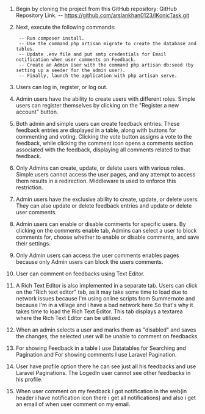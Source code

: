 
1. Begin by cloning the project from this GitHub repository: GitHub Repository Link.
        -- https://github.com/arslankhan0123/IKonicTask.git

2. Next, execute the following commands:

        -- Run composer install.
        -- Use the command php artisan migrate to create the database and tables.
        -- Update .env file and put smtp credentials for Email notification when user comments on Feedback.
        -- Create an Admin User with the command php artisan db:seed (by setting up a seeder for the admin user).
        -- Finally, launch the application with php artisan serve.

3. Users can log in, register, or log out.

4. Admin users have the ability to create users with different roles. Simple users can register themselves by clicking on the "Register a new account" button.

5. Both admin and simple users can create feedback entries. These feedback entries are displayed in a table, along with buttons for commenting and voting. Clicking the vote button assigns a vote to the feedback, while clicking the comment icon opens a comments section associated with the feedback, displaying all comments related to that feedback.

6. Only Admins can create, update, or delete users with various roles. Simple users cannot access the user pages, and any attempt to access them results in a redirection. Middleware is used to enforce this restriction.

7. Admin users have the exclusive ability to create, update, or delete users. They can also update or delete feedback entries and update or delete user comments.

8. Admin users can enable or disable comments for specific users. By clicking on the comments enable tab, Admins can select a user to block comments for, choose whether to enable or disable comments, and save their settings.

9. Only Admin users can access the user comments enables pages because only Admin users can block the users comments.

10. User can comment on feedbacks using Text Editor.

11. A Rich Text Editor is also implemented in a separate tab. Users can click on the "Rich text editor" tab, as it may take some time to load due to network issues because I'm using online scripts from Summernote and because I'm in a village and i have a bad network here So that's why it takes time to load the Rich Text Editor. This tab displays a textarea where the Rich Text Editor can be utilized.

12. When an admin selects a user and marks them as "disabled" and saves the changes, the selected user will be unable to comment on feedbacks.

13. For showing Feedback in a table I use Datatables for Searching and Pagination and For showing comments I use Laravel Pagination.

14. User have profile option there he can see just all his feedbacks and use Laravel Paginations. The LogedIn user cannot see other feedbacks in his profile.

15. When user comment on my feedback i got notification in the web(in header i have notification icon there i get all notifications) and also i get an email of when user comment on my email.

